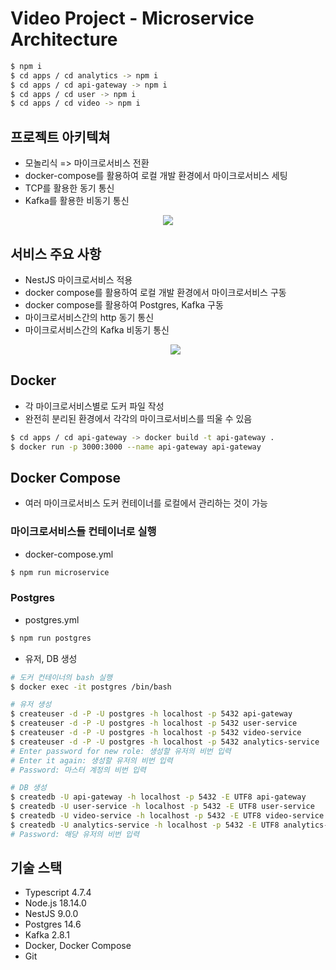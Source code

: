 # Video Project - Microservice Architecture

```bash
$ npm i
$ cd apps / cd analytics -> npm i
$ cd apps / cd api-gateway -> npm i
$ cd apps / cd user -> npm i
$ cd apps / cd video -> npm i
```

## 프로젝트 아키텍쳐

- 모놀리식 => 마이크로서비스 전환
- docker-compose를 활용하여 로컬 개발 환경에서 마이크로서비스 세팅
- TCP를 활용한 동기 통신
- Kafka를 활용한 비동기 통신
 <p align="center"><img src="https://github.com/user-attachments/assets/fdf40d57-c106-4e51-8cdf-8f42e4ad8152"></p>

## 서비스 주요 사항

- NestJS 마이크로서비스 적용
- docker compose를 활용하여 로컬 개발 환경에서 마이크로서비스 구동
- docker compose를 활용하여 Postgres, Kafka 구동
- 마이크로서비스간의 http 동기 통신
- 마이크로서비스간의 Kafka 비동기 통신
  <p align="center"><img src="https://github.com/user-attachments/assets/0288a4f8-abdf-4cae-91e1-70f4df0af2e6"></p>

## Docker

- 각 마이크로서비스별로 도커 파일 작성
- 완전히 분리된 환경에서 각각의 마이크로서비스를 띄울 수 있음

```bash
$ cd apps / cd api-gateway -> docker build -t api-gateway .
$ docker run -p 3000:3000 --name api-gateway api-gateway
```

## Docker Compose

- 여러 마이크로서비스 도커 컨테이너를 로컬에서 관리하는 것이 가능

### 마이크로서비스들 컨테이너로 실행

- docker-compose.yml

```bash
$ npm run microservice
```

### Postgres

- postgres.yml

```bash
$ npm run postgres
```

- 유저, DB 생성

```bash
# 도커 컨테이너의 bash 실행
$ docker exec -it postgres /bin/bash

# 유저 생성
$ createuser -d -P -U postgres -h localhost -p 5432 api-gateway
$ createuser -d -P -U postgres -h localhost -p 5432 user-service
$ createuser -d -P -U postgres -h localhost -p 5432 video-service
$ createuser -d -P -U postgres -h localhost -p 5432 analytics-service
# Enter password for new role: 생성할 유저의 비번 입력
# Enter it again: 생성할 유저의 비번 입력
# Password: 마스터 계정의 비번 입력

# DB 생성
$ createdb -U api-gateway -h localhost -p 5432 -E UTF8 api-gateway
$ createdb -U user-service -h localhost -p 5432 -E UTF8 user-service
$ createdb -U video-service -h localhost -p 5432 -E UTF8 video-service
$ createdb -U analytics-service -h localhost -p 5432 -E UTF8 analytics-service
# Password: 해당 유저의 비번 입력
```

## 기술 스택

- Typescript 4.7.4
- Node.js 18.14.0
- NestJS 9.0.0
- Postgres 14.6
- Kafka 2.8.1
- Docker, Docker Compose
- Git
